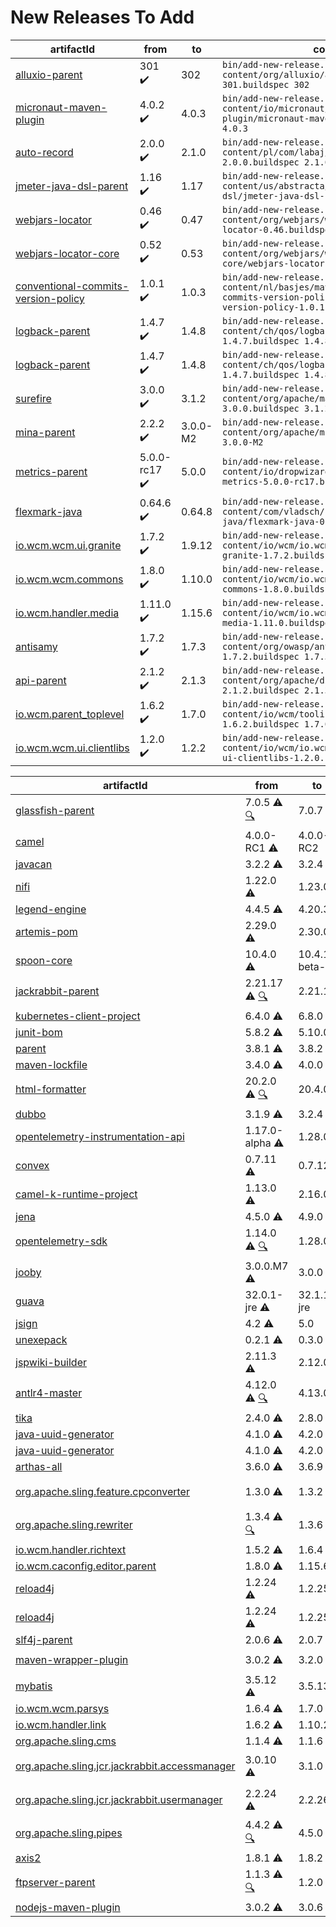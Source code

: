 New Releases To Add
===================

<!-- BEGIN GENERATED ADD OK -->
| artifactId | from | to | command |
| ---------- | ---- | -- | ------- |
| <!-- 20230730052100 --> [alluxio-parent](content/org/alluxio/alluxio/README.md) | 301 :heavy_check_mark: | 302 | `bin/add-new-release.sh content/org/alluxio/alluxio/alluxio-301.buildspec 302` |
| <!-- 20230727133815 --> [micronaut-maven-plugin](content/io/micronaut/maven/micronaut-maven-plugin/README.md) | 4.0.2 :heavy_check_mark: | 4.0.3 | `bin/add-new-release.sh content/io/micronaut/maven/micronaut-maven-plugin/micronaut-maven-plugin-4.0.2.buildspec 4.0.3` |
| <!-- 20230721020416 --> [auto-record](content/pl/com/labaj/auto-record/README.md) | 2.0.0 :heavy_check_mark: | 2.1.0 | `bin/add-new-release.sh content/pl/com/labaj/auto-record/auto-record-2.0.0.buildspec 2.1.0` |
| <!-- 20230720151400 --> [jmeter-java-dsl-parent](content/us/abstracta/jmeter/jmeter-java-dsl/README.md) | 1.16 :heavy_check_mark: | 1.17 | `bin/add-new-release.sh content/us/abstracta/jmeter/jmeter-java-dsl/jmeter-java-dsl-1.16.buildspec 1.17` |
| <!-- 20230620200142 --> [webjars-locator](content/org/webjars/webjars-locator/README.md) | 0.46 :heavy_check_mark: | 0.47 | `bin/add-new-release.sh content/org/webjars/webjars-locator/webjars-locator-0.46.buildspec 0.47` |
| <!-- 20230620195901 --> [webjars-locator-core](content/org/webjars/webjars-locator-core/README.md) | 0.52 :heavy_check_mark: | 0.53 | `bin/add-new-release.sh content/org/webjars/webjars-locator-core/webjars-locator-core-0.52.buildspec 0.53` |
| <!-- 20230613152450 --> [conventional-commits-version-policy](content/nl/basjes/maven/release/conventional-commits-version-policy/README.md) | 1.0.1 :heavy_check_mark: | 1.0.3 | `bin/add-new-release.sh content/nl/basjes/maven/release/conventional-commits-version-policy/conventional-commits-version-policy-1.0.1.buildspec 1.0.3` |
| <!-- 20230613083146 --> [logback-parent](content/ch/qos/logback/README.md) | 1.4.7 :heavy_check_mark: | 1.4.8 | `bin/add-new-release.sh content/ch/qos/logback/logback-1.4.7.buildspec 1.4.8` |
| <!-- 20230613083146 --> [logback-parent](content/ch/qos/logback/README.md) | 1.4.7 :heavy_check_mark: | 1.4.8 | `bin/add-new-release.sh content/ch/qos/logback/logback-1.4.7.buildspec 1.4.8` |
| <!-- 20230606180420 --> [surefire](content/org/apache/maven/surefire/README.md) | 3.0.0 :heavy_check_mark: | 3.1.2 | `bin/add-new-release.sh content/org/apache/maven/surefire/surefire-3.0.0.buildspec 3.1.2` |
| <!-- 20230605023031 --> [mina-parent](content/org/apache/mina/README.md) | 2.2.2 :heavy_check_mark: | 3.0.0-M2 | `bin/add-new-release.sh content/org/apache/mina/mina-2.2.2.buildspec 3.0.0-M2` |
| <!-- 20230602074158 --> [metrics-parent](content/io/dropwizard/metrics5/README.md) | 5.0.0-rc17 :heavy_check_mark: | 5.0.0 | `bin/add-new-release.sh content/io/dropwizard/metrics5/dropwizard-metrics-5.0.0-rc17.buildspec 5.0.0` |
| <!-- 20230523183250 --> [flexmark-java](content/com/vladsch/flexmark/flexmark-java/README.md) | 0.64.6 :heavy_check_mark: | 0.64.8 | `bin/add-new-release.sh content/com/vladsch/flexmark/flexmark-java/flexmark-java-0.64.6.buildspec 0.64.8` |
| <!-- 20230519120111 --> [io.wcm.wcm.ui.granite](content/io/wcm/io.wcm.wcm/ui/granite/README.md) | 1.7.2 :heavy_check_mark: | 1.9.12 | `bin/add-new-release.sh content/io/wcm/io.wcm.wcm/ui/granite/wcm-ui-granite-1.7.2.buildspec 1.9.12` |
| <!-- 20230419112803 --> [io.wcm.wcm.commons](content/io/wcm/io.wcm.wcm/commons/README.md) | 1.8.0 :heavy_check_mark: | 1.10.0 | `bin/add-new-release.sh content/io/wcm/io.wcm.wcm/commons/wcm-commons-1.8.0.buildspec 1.10.0` |
| <!-- 20230419111659 --> [io.wcm.handler.media](content/io/wcm/io.wcm.handler/media/README.md) | 1.11.0 :heavy_check_mark: | 1.15.6 | `bin/add-new-release.sh content/io/wcm/io.wcm.handler/media/wcm-media-1.11.0.buildspec 1.15.6` |
| <!-- 20230412131318 --> [antisamy](content/org/owasp/antisamy/README.md) | 1.7.2 :heavy_check_mark: | 1.7.3 | `bin/add-new-release.sh content/org/owasp/antisamy/antisamy-1.7.2.buildspec 1.7.3` |
| <!-- 20230409054244 --> [api-parent](content/org/apache/directory/api/README.md) | 2.1.2 :heavy_check_mark: | 2.1.3 | `bin/add-new-release.sh content/org/apache/directory/api/api-2.1.2.buildspec 2.1.3` |
| <!-- 20220126200009 --> [io.wcm.parent_toplevel](content/io/wcm/tooling/README.md) | 1.6.2 :heavy_check_mark: | 1.7.0 | `bin/add-new-release.sh content/io/wcm/tooling/wcm-parent_toplevel-1.6.2.buildspec 1.7.0` |
| <!-- 20211108142409 --> [io.wcm.wcm.ui.clientlibs](content/io/wcm/io.wcm.wcm/ui/clientlibs/README.md) | 1.2.0 :heavy_check_mark: | 1.2.2 | `bin/add-new-release.sh content/io/wcm/io.wcm.wcm/ui/clientlibs/wcm-ui-clientlibs-1.2.0.buildspec 1.2.2` |
<!-- END GENERATED ADD OK -->

<!-- BEGIN GENERATED ADD KO -->
| artifactId | from | to | command |
| ---------- | ---- | -- | ------- |
| <!-- 20230729161134 --> [glassfish-parent](content/org/glassfish/main/README.md) | 7.0.5 :warning: [:mag:](https://github.com/eclipse-ee4j/glassfish/pull/24462) | 7.0.7 | `bin/add-new-release.sh content/org/glassfish/main/glassfish-7.0.5.buildspec 7.0.7` |
| <!-- 20230729144516 --> [camel](content/org/apache/camel/camel/README.md) | 4.0.0-RC1 :warning: | 4.0.0-RC2 | `bin/add-new-release.sh content/org/apache/camel/camel/camel-4.0.0-RC1.buildspec 4.0.0-RC2` |
| <!-- 20230729141934 --> [javacan](content/tel/schich/javacan/README.md) | 3.2.2 :warning: | 3.2.4 | `bin/add-new-release.sh content/tel/schich/javacan/javacan-3.2.2.buildspec 3.2.4` |
| <!-- 20230728220308 --> [nifi](content/org/apache/nifi/nifi/README.md) | 1.22.0 :warning: | 1.23.0 | `bin/add-new-release.sh content/org/apache/nifi/nifi/nifi-1.22.0.buildspec 1.23.0` |
| <!-- 20230726193812 --> [legend-engine](content/org/finos/legend/engine/README.md) | 4.4.5 :warning: | 4.20.3 | `bin/add-new-release.sh content/org/finos/legend/engine/legend-engine-4.4.5.buildspec 4.20.3` |
| <!-- 20230726170410 --> [artemis-pom](content/org/apache/activemq/artemis/README.md) | 2.29.0 :warning: | 2.30.0 | `bin/add-new-release.sh content/org/apache/activemq/artemis/artemis-2.29.0.buildspec 2.30.0` |
| <!-- 20230725014436 --> [spoon-core](content/fr/inria/gforge/spoon/spoon-core/README.md) | 10.4.0 :warning: | 10.4.1-beta-3 | `bin/add-new-release.sh content/fr/inria/gforge/spoon/spoon-core/spoon-core-10.4.0.buildspec 10.4.1-beta-3` |
| <!-- 20230724104841 --> [jackrabbit-parent](content/org/apache/jackrabbit/jackrabbit/README.md) | 2.21.17 :warning: [:mag:](https://github.com/apache/jackrabbit/pull/139) | 2.21.18 | `bin/add-new-release.sh content/org/apache/jackrabbit/jackrabbit/jackrabbit-2.21.17.buildspec 2.21.18` |
| <!-- 20230724092901 --> [kubernetes-client-project](content/io/fabric8/kubernetes-client/README.md) | 6.4.0 :warning: | 6.8.0 | `bin/add-new-release.sh content/io/fabric8/kubernetes-client/kubernetes-client-6.4.0.buildspec 6.8.0` |
| <!-- 20230723125611 --> [junit-bom](content/org/junit/junit5/README.md) | 5.8.2 :warning: | 5.10.0 | `bin/add-new-release.sh content/org/junit/junit5/junit5-5.8.2.buildspec 5.10.0` |
| <!-- 20230717181129 --> [parent](content/org/apache/zookeeper/README.md) | 3.8.1 :warning: | 3.8.2 | `bin/add-new-release.sh content/org/apache/zookeeper/zookeeper-3.8.1.buildspec 3.8.2` |
| <!-- 20230714110756 --> [maven-lockfile](content/io/github/chains-project/maven-lockfile/README.md) | 3.4.0 :warning: | 4.0.0 | `bin/add-new-release.sh content/io/github/chains-project/maven-lockfile/maven-lockfile-3.4.0.buildspec 4.0.0` |
| <!-- 20230713152938 --> [html-formatter](content/io/cucumber/html-formatter/README.md) | 20.2.0 :warning: [:mag:](https://github.com/cucumber/html-formatter/issues/207) | 20.4.0 | `bin/add-new-release.sh content/io/cucumber/html-formatter/html-formatter-20.2.0.buildspec 20.4.0` |
| <!-- 20230713112206 --> [dubbo](content/org/apache/dubbo/README.md) | 3.1.9 :warning: | 3.2.4 | `bin/add-new-release.sh content/org/apache/dubbo/dubbo-3.1.9.buildspec 3.2.4` |
| <!-- 20230712205211 --> [opentelemetry-instrumentation-api](content/io/opentelemetry/instrumentation/README.md) | 1.17.0-alpha :warning: | 1.28.0 | `bin/add-new-release.sh content/io/opentelemetry/instrumentation/opentelemetry-1.17.0-alpha.buildspec 1.28.0` |
| <!-- 20230712100509 --> [convex](content/world/convex/README.md) | 0.7.11 :warning: | 0.7.12 | `bin/add-new-release.sh content/world/convex/convex-0.7.11.buildspec 0.7.12` |
| <!-- 20230710070709 --> [camel-k-runtime-project](content/org/apache/camel/camel-k-runtime/README.md) | 1.13.0 :warning: | 2.16.0 | `bin/add-new-release.sh content/org/apache/camel/camel-k-runtime/camel-k-runtime-1.13.0.buildspec 2.16.0` |
| <!-- 20230708211505 --> [jena](content/org/apache/jena/jena/README.md) | 4.5.0 :warning: | 4.9.0 | `bin/add-new-release.sh content/org/apache/jena/jena/jena-4.5.0.buildspec 4.9.0` |
| <!-- 20230707123040 --> [opentelemetry-sdk](content/io/opentelemetry/java/README.md) | 1.14.0 :warning: [:mag:](https://github.com/open-telemetry/opentelemetry-java/issues/4488) | 1.28.0 | `bin/add-new-release.sh content/io/opentelemetry/java/opentelemetry-sdk-1.14.0.buildspec 1.28.0` |
| <!-- 20230703232859 --> [jooby](content/io/jooby/README.md) | 3.0.0.M7 :warning: | 3.0.0 | `bin/add-new-release.sh content/io/jooby/jooby-3.0.0.M7.buildspec 3.0.0` |
| <!-- 20230630150343 --> [guava](content/com/google/guava/README.md) | 32.0.1-jre :warning: | 32.1.1-jre | `bin/add-new-release.sh content/com/google/guava/guava-32.0.1-jre.buildspec 32.1.1-jre` |
| <!-- 20230606153619 --> [jsign](content/net/jsign/README.md) | 4.2 :warning: | 5.0 | `bin/add-new-release.sh content/net/jsign/jsign-4.2.buildspec 5.0` |
| <!-- 20230603202113 --> [unexepack](content/io/github/albertus82/unexepack/README.md) | 0.2.1 :warning: | 0.3.0 | `bin/add-new-release.sh content/io/github/albertus82/unexepack/unexepack-0.2.1.buildspec 0.3.0` |
| <!-- 20230523192447 --> [jspwiki-builder](content/org/apache/jspwiki/README.md) | 2.11.3 :warning: | 2.12.0 | `bin/add-new-release.sh content/org/apache/jspwiki/jspwiki-2.11.3.buildspec 2.12.0` |
| <!-- 20230521174533 --> [antlr4-master](content/org/antlr/antlr4/README.md) | 4.12.0 :warning: [:mag:](https://github.com/antlr/antlr4/pull/4277) | 4.13.0 | `bin/add-new-release.sh content/org/antlr/antlr4/antlr4-4.12.0.buildspec 4.13.0` |
| <!-- 20230515102836 --> [tika](content/org/apache/tika/README.md) | 2.4.0 :warning: | 2.8.0 | `bin/add-new-release.sh content/org/apache/tika/tika-2.4.0.buildspec 2.8.0` |
| <!-- 20230514234105 --> [java-uuid-generator](content/com/fasterxml/uuid/README.md) | 4.1.0 :warning: | 4.2.0 | `bin/add-new-release.sh content/com/fasterxml/uuid/java-uuid-generator-4.1.0.buildspec 4.2.0` |
| <!-- 20230514234105 --> [java-uuid-generator](content/com/fasterxml/uuid/README.md) | 4.1.0 :warning: | 4.2.0 | `bin/add-new-release.sh content/com/fasterxml/uuid/java-uuid-generator-4.1.0.buildspec 4.2.0` |
| <!-- 20230509105056 --> [arthas-all](content/com/taobao/arthas/README.md) | 3.6.0 :warning: | 3.6.9 | `bin/add-new-release.sh content/com/taobao/arthas/arthas-3.6.0.buildspec 3.6.9` |
| <!-- 20230508123212 --> [org.apache.sling.feature.cpconverter](content/org/apache/sling/org.apache.sling.feature.cpconverter/README.md) | 1.3.0 :warning: | 1.3.2 | `bin/add-new-release.sh content/org/apache/sling/org.apache.sling.feature.cpconverter/org.apache.sling.feature.cpconverter-1.3.0.buildspec 1.3.2` |
| <!-- 20230428042916 --> [org.apache.sling.rewriter](content/org/apache/sling/org.apache.sling.rewriter/README.md) | 1.3.4 :warning: [:mag:](https://github.com/apache/sling-org-apache-sling-rewriter/pull/10) | 1.3.6 | `bin/add-new-release.sh content/org/apache/sling/org.apache.sling.rewriter/org.apache.sling.rewriter-1.3.4.buildspec 1.3.6` |
| <!-- 20230419112020 --> [io.wcm.handler.richtext](content/io/wcm/io.wcm.handler/richtext/README.md) | 1.5.2 :warning: | 1.6.4 | `bin/add-new-release.sh content/io/wcm/io.wcm.handler/richtext/wcm-richtext-1.5.2.buildspec 1.6.4` |
| <!-- 20230327101259 --> [io.wcm.caconfig.editor.parent](content/io/wcm/io.wcm.caconfig/README.md) | 1.8.0 :warning: | 1.15.6 | `bin/add-new-release.sh content/io/wcm/io.wcm.caconfig/wcm-caconfig-editor-1.8.0.buildspec 1.15.6` |
| <!-- 20230322192308 --> [reload4j](content/ch/qos/reload4j/README.md) | 1.2.24 :warning: | 1.2.25 | `bin/add-new-release.sh content/ch/qos/reload4j/reload4j-1.2.24.buildspec 1.2.25` |
| <!-- 20230322192308 --> [reload4j](content/ch/qos/reload4j/README.md) | 1.2.24 :warning: | 1.2.25 | `bin/add-new-release.sh content/ch/qos/reload4j/reload4j-1.2.24.buildspec 1.2.25` |
| <!-- 20230317194015 --> [slf4j-parent](content/org/slf4j/README.md) | 2.0.6 :warning: | 2.0.7 | `bin/add-new-release.sh content/org/slf4j/slf4j-2.0.6.buildspec 2.0.7` |
| <!-- 20230312170149 --> [maven-wrapper-plugin](content/org/apache/maven/plugins/maven-wrapper-plugin/README.md) | 3.0.2 :warning: | 3.2.0 | `bin/add-new-release.sh content/org/apache/maven/plugins/maven-wrapper-plugin/maven-wrapper-plugin-3.0.2.buildspec 3.2.0` |
| <!-- 20230311095043 --> [mybatis](content/org/mybatis/mybatis/README.md) | 3.5.12 :warning: | 3.5.13 | `bin/add-new-release.sh content/org/mybatis/mybatis/mybatis-3.5.12.buildspec 3.5.13` |
| <!-- 20230224151048 --> [io.wcm.wcm.parsys](content/io/wcm/io.wcm.wcm/parsys/README.md) | 1.6.4 :warning: | 1.7.0 | `bin/add-new-release.sh content/io/wcm/io.wcm.wcm/parsys/wcm-parsys-1.6.4.buildspec 1.7.0` |
| <!-- 20230224145846 --> [io.wcm.handler.link](content/io/wcm/io.wcm.handler/link/README.md) | 1.6.2 :warning: | 1.10.2 | `bin/add-new-release.sh content/io/wcm/io.wcm.handler/link/wcm-link-1.6.2.buildspec 1.10.2` |
| <!-- 20230203180057 --> [org.apache.sling.cms](content/org/apache/sling/org.apache.sling.cms/README.md) | 1.1.4 :warning: | 1.1.6 | `bin/add-new-release.sh content/org/apache/sling/org.apache.sling.cms/org.apache.sling.cms-1.1.4.buildspec 1.1.6` |
| <!-- 20221118010633 --> [org.apache.sling.jcr.jackrabbit.accessmanager](content/org/apache/sling/org.apache.sling.jcr.jackrabbit.accessmanager/README.md) | 3.0.10 :warning: | 3.1.0 | `bin/add-new-release.sh content/org/apache/sling/org.apache.sling.jcr.jackrabbit.accessmanager/org.apache.sling.jcr.jackrabbit.accessmanager-3.0.10.buildspec 3.1.0` |
| <!-- 20220823210050 --> [org.apache.sling.jcr.jackrabbit.usermanager](content/org/apache/sling/org.apache.sling.jcr.jackrabbit.usermanager/README.md) | 2.2.24 :warning: | 2.2.26 | `bin/add-new-release.sh content/org/apache/sling/org.apache.sling.jcr.jackrabbit.usermanager/org.apache.sling.jcr.jackrabbit.usermanager-2.2.24.buildspec 2.2.26` |
| <!-- 20220821195753 --> [org.apache.sling.pipes](content/org/apache/sling/org.apache.sling.pipes/README.md) | 4.4.2 :warning: [:mag:](https://issues.apache.org/jira/browse/SM-5021) | 4.5.0 | `bin/add-new-release.sh content/org/apache/sling/org.apache.sling.pipes/org.apache.sling.pipes-4.4.2.buildspec 4.5.0` |
| <!-- 20220720235831 --> [axis2](content/org/apache/axis2/README.md) | 1.8.1 :warning: | 1.8.2 | `bin/add-new-release.sh content/org/apache/axis2/axis2-1.8.1.buildspec 1.8.2` |
| <!-- 20220313222929 --> [ftpserver-parent](content/org/apache/mina/ftpserver/README.md) | 1.1.3 :warning: [:mag:](https://github.com/apache/mina-ftpserver/pull/13) | 1.2.0 | `bin/add-new-release.sh content/org/apache/mina/ftpserver/mina-ftpserver-1.1.3.buildspec 1.2.0` |
| <!-- 20220127084327 --> [nodejs-maven-plugin](content/io/wcm/maven/plugins/nodejs-maven-plugin/README.md) | 3.0.2 :warning: | 3.0.6 | `bin/add-new-release.sh content/io/wcm/maven/plugins/nodejs-maven-plugin/nodejs-maven-plugin-3.0.2.buildspec 3.0.6` |
<!-- END GENERATED ADD KO -->
